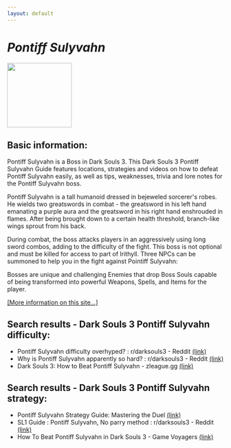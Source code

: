 ```yaml
---
layout: default
---
```

# *Pontiff Sulyvahn*
<img src="https://darksouls3.wiki.fextralife.com//file/Dark-Souls-3/pontiff_sulyvahn_trophy.PNG" width="150" height="150" />

## Basic information:
Pontiff Sulyvahn is a Boss in Dark Souls 3. This Dark Souls 3 Pontiff Sulyvahn Guide features locations, strategies and videos on how to defeat Pontiff Sulyvahn easily, as well as tips, weaknesses, trivia and lore notes for the Pontiff Sulyvahn boss.
<br>

Pontiff Sulyvahn is a tall humanoid dressed in bejeweled sorcerer\'s robes. He wields two greatswords in combat \- the greatsword in his left hand emanating a purple aura and the greatsword in his right hand enshrouded in flames. After being brought down to a certain health threshold, branch\-like wings sprout from his back.
<br>

During combat, the boss attacks players in an aggressively using long sword combos, adding to the difficulty of the fight. This boss is not optional and must be killed for access to part of Irithyll. Three NPCs can be summoned to help you in the fight against Pointiff Sulyvahn:
<br>

Bosses are unique and challenging Enemies that drop Boss Souls capable of being transformed into powerful Weapons, Spells, and Items for the player.
<br>


[[More information on this site...]](https://darksouls3.wiki.fextralife.com//Pontiff+Sulyvahn)

## Search results - Dark Souls 3 Pontiff Sulyvahn difficulty:
- Pontiff Sulyvahn difficulty overhyped? : r/darksouls3 - Reddit [(link)](https://www.reddit.com/r/darksouls3/comments/9w5d6p/pontiff_sulyvahn_difficulty_overhyped/)
- Why is Pontiff Sulyvahn apparently so hard? : r/darksouls3 - Reddit [(link)](https://www.reddit.com/r/darksouls3/comments/mfmgzt/why_is_pontiff_sulyvahn_apparently_so_hard/)
- Dark Souls 3: How to Beat Pontiff Sulyvahn - zleague.gg [(link)](https://www.zleague.gg/theportal/beat-pontiff-sulyvahn/)

## Search results - Dark Souls 3 Pontiff Sulyvahn strategy:
- Pontiff Sulyvahn Strategy Guide: Mastering the Duel [(link)](https://toxigon.com/pontiff-sulyvahn-strategy-guide)
- SL1 Guide : Pontiff Sulyvahn, No parry method : r/darksouls3 - Reddit [(link)](https://www.reddit.com/r/darksouls3/comments/4jyhia/sl1_guide_pontiff_sulyvahn_no_parry_method/)
- How To Beat Pontiff Sulyvahn in Dark Souls 3 - Game Voyagers [(link)](https://gamevoyagers.com/how-to-beat-pontiff-sulyvahn-in-dark-souls-3/)
